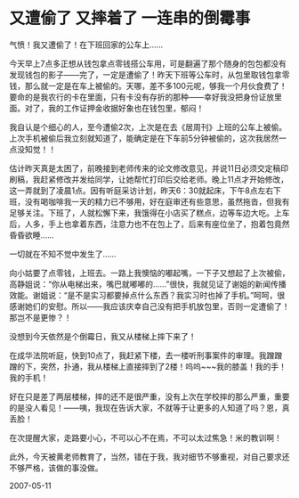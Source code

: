 # 又遭偷了 又摔着了 一连串的倒霉事

气愤！我又遭偷了！在下班回家的公车上……

今天早上7点多正想从钱包拿点零钱搭公车用，可是翻遍了那个随身的包包都没有发现钱包的影子——完了，一定是遭偷了！昨天下班等公车时，从包里取钱包拿零钱，那么就一定是在车上被偷的。天哪，差不多100元呢，够我一个月伙食费了！要命的是我农行的卡在里面，只有卡没有存折的那种——幸好我没把身份证放里面。对了，我的工作证押金收据好象也在钱包里，郁闷！

我自认是个细心的人，至今遭偷2次，上次是在去《居周刊》上班的公车上被偷。上次手机被偷后我立刻就知道了，能确定是在下车前5分钟被偷的，这次我居然一点没知觉！！

估计昨天真是太困了，前晚接到老师传来的论文修改意见，并说11日必须交定稿印刷稿，我赶紧修改并发给同学，让她帮忙打印后交给老师。晚上11点才开始修改，这一弄就到了凌晨1点。因有听庭采访计划，昨天6：30就起床，下午8点左右下班，没有喝咖啡我一天的精力已不够用，好在庭审还有些意思，虽然拖沓，但我有足够关注。下班了，人就松懈下来，我饿得在小店买了糕点，边等车边大吃。上车后，人多，手上也拿着东西，注意力也不在包上了，后来有座位坐了，抱着包竟然昏昏欲睡……

一切就在不知不觉中发生了……

向小姑要了点零钱，上班去。一路上我懊恼的嘟起嘴，一下子又想起了上次被偷，高静姐说：“你从电梯出来，嘴巴就嘟嘟的……”很快，我就见证了谢姐的新闻传播效能。谢姐说：“是不是实习都要掉点什么东西？我实习时也掉了手机。”呵呵，很感谢她们的安慰。所以——我应该庆幸自己没有把手机放包里，否则一定遭偷了！那岂不是更惨？！

没想到今天依然是个倒霉日，我又从楼梯上摔下来了！

在成华法院听庭，快到10点了，我赶紧下楼，去一楼听刑事案件的审理。我蹭蹭蹭的下，突然，扑通，我从楼梯上直接摔到了2楼！呜呜~~~我的膝盖！我的手！我的手机！

好在只是差了两层楼梯，摔的还不是很严重，没有上次在学校摔的那么严重，重要的是没人看见！——咦，我现在告诉大家，不就等于让更多的人知道了吗？恩，真丢脸！

在次提醒大家，走路要小心，不可以心不在焉，不可以太过焦急！米的教训啊！

此外，今天被黄老师教育了，当然，错在于我，我对细节不够重视，对自己要求还不够严格，该做的事没做。

2007-05-11